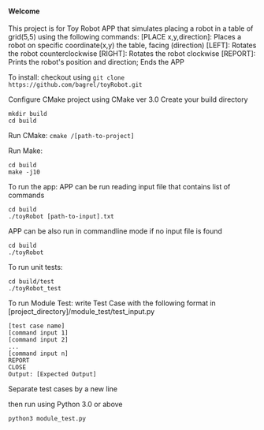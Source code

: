 #### Welcome ####
This project is for Toy Robot APP that simulates placing a robot in a table of grid(5,5) using the following commands:
[PLACE x,y,direction]: Places a robot on specific coordinate(x,y) the table, facing (direction)
[LEFT]: Rotates the robot counterclockwise
[RIGHT]: Rotates the robot clockwise
[REPORT]: Prints the robot's position and direction; Ends the APP

To install:
checkout using ```git clone https://github.com/bagrel/toyRobot.git```

Configure CMake project using CMake ver 3.0
Create your build directory
```
mkdir build
cd build
```
Run CMake:
```cmake /[path-to-project]```

Run Make:
```
cd build
make -j10
```

To run the app:
APP can be run reading input file that contains list of commands
```
cd build
./toyRobot [path-to-input].txt
```
APP can be also run in commandline mode if no input file is found
```
cd build
./toyRobot
```

To run unit tests:
```
cd build/test
./toyRobot_test
```

To run Module Test:
write Test Case with the following format in [project_directory]/module_test/test_input.py
```
[test case name]
[command input 1]
[command input 2]
...
[command input n]
REPORT
CLOSE
Output: [Expected Output]
```
Separate test cases by a new line

then run using Python 3.0 or above
```
python3 module_test.py
```
